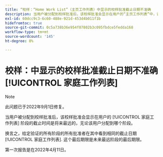```yaml
---
title: “校样：“Home Work List”（主页工作列表）中显示的校样批准截止日期不准确
description: 当用户被分配到校样批准后，该校样批准会显示在用户的“主页工作列表”中，该阶段的截止时间是未来最远的阶段，无论该用户被分配到哪个阶段。
exl-id: 60dcc9c3-6c60-488e-921d-453d4b011f1b
hidefromtoc: true
source-git-commit: 0c5a738b36e954f07802b3c095fbdce5fedda168
workflow-type: tm+mt
source-wordcount: '145'
ht-degree: 0%

---
```


# 校样：中显示的校样批准截止日期不准确 [!UICONTROL 家庭工作列表]

>[!NOTE]
>
>此问题已于2022年9月1日修复。

当用户被分配到校样批准后，该校样批准会显示在用户的 [!UICONTROL 家庭工作列表] 阶段的截止时间是将来最远的，无论该用户分配到哪个阶段。

换言之，给定验证的所有阶段的所有批准者在其中看到相同的截止日期 [!UICONTROL 家庭工作列表]. 这个最后期限是未来最远阶段的最后期限。

第一次报告是在2022年4月11日。
